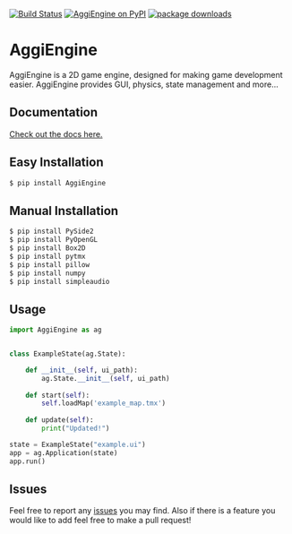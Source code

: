 [![Build Status](https://img.shields.io/github/actions/workflow/status/aggie-coding-club/AggiEngine/.github/workflows/main.yml?branch=master)](https://github.com/aggie-coding-club/AggiEngine/actions)
[![AggiEngine on PyPI](https://img.shields.io/pypi/v/AggiEngine.svg?color=blue&style=for-the-badge)](https://pypi.org/project/AggiEngine)
[![package downloads](https://img.shields.io/pypi/dm/AggiEngine.svg?color=skyblue&style=for-the-badge)](https://pypi.org/project/AggiEngine)

# AggiEngine
AggiEngine is a 2D game engine, designed for making game development easier. AggiEngine provides GUI, physics, state management and more...

## Documentation
[Check out the docs here.](https://aggie-coding-club.github.io/AggiEngine/index.html)

## Easy Installation

```bash
$ pip install AggiEngine
```

## Manual Installation
```bash
$ pip install PySide2
$ pip install PyOpenGL
$ pip install Box2D
$ pip install pytmx
$ pip install pillow
$ pip install numpy
$ pip install simpleaudio
```

## Usage

```python
import AggiEngine as ag


class ExampleState(ag.State):

    def __init__(self, ui_path):
        ag.State.__init__(self, ui_path)
        
    def start(self):
        self.loadMap('example_map.tmx')
    
    def update(self):
        print("Updated!")

state = ExampleState("example.ui")
app = ag.Application(state)
app.run()
```

## Issues
Feel free to report any [issues](https://github.com/aggie-coding-club/AggiEngine/issues) you may find.
Also if there is a feature you would like to add feel free to make a pull request!
